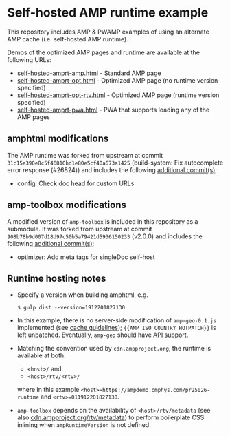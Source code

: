 # Self-hosted AMP runtime example

This repository includes AMP &amp; PWAMP examples of using an alternate AMP cache (i.e. self-hosted AMP runtime).

Demos of the optimized AMP pages and runtime are available at the following URLs:

- [self-hosted-amprt-amp.html](https://ampdemo.cmphys.com/pr25026/self-hosted-amprt-amp.html) - Standard AMP page
- [self-hosted-amprt-opt.html](https://ampdemo.cmphys.com/pr25026/self-hosted-amprt-opt.html) - Optimized AMP page (no runtime version specified)
- [self-hosted-amprt-opt-rtv.html](https://ampdemo.cmphys.com/pr25026/self-hosted-amprt-opt-rtv.html) - Optimized AMP page (runtime version specified)
- [self-hosted-amprt-pwa.html](https://ampdemo.cmphys.com/pr25026/self-hosted-amprt-pwa.html) - PWA that supports loading any of the AMP pages

## amphtml modifications

The AMP runtime was forked from upstream at commit `31c15e390e8c5f46810bd1e80e5cf40a673a1425` (build-system: Fix autocomplete error response (#26824)) and includes the following [additional commit(s)](https://github.com/mdmower/amphtml/commits/pr-selfhost2):

- config: Check doc head for custom URLs

## amp-toolbox modifications

A modified version of `amp-toolbox` is included in this repository as a submodule. It was forked from upstream at commit `908b78b9d007d18d97c50b5a79421d5936150233` (v2.0.0) and includes the following [additional commit(s)](https://github.com/mdmower/amp-toolbox/commits/selfhost2):

- optimizer: Add meta tags for singleDoc self-host

## Runtime hosting notes

- Specify a version when building amphtml, e.g.
  ```
  $ gulp dist --version=1912201827130
  ```
- In this example, there is no server-side modification of `amp-geo-0.1.js` implemented (see [cache guidelines](https://github.com/ampproject/amphtml/blob/master/spec/amp-cache-guidelines.md#guidelines-adding-a-new-cache-to-the-amp-ecosystem)); `{{AMP_ISO_COUNTRY_HOTPATCH}}` is left unpatched. Eventually, `amp-geo` should have [API support](https://github.com/ampproject/amphtml/pull/26407).
- Matching the convention used by `cdn.ampproject.org`, the runtime is available at both:
  - `<host>/` and
  - `<host>/rtv/<rtv>/`

  where in this example `<host>=https://ampdemo.cmphys.com/pr25026-runtime` and `<rtv>=011912201827130`.
- `amp-toolbox` depends on the availability of `<host>/rtv/metadata` (see also [cdn.ampproject.org/rtv/metadata](https://cdn.ampproject.org/rtv/metadata)) to perform boilerplate CSS inlining when `ampRuntimeVersion` is not defined.

